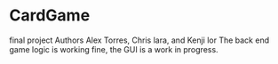 # CardGame
final project 
Authors Alex Torres, Chris lara, and Kenji lor
The back end game logic is working fine, the GUI is a work in progress. 
